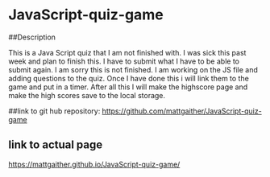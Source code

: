 # JavaScript-quiz-game

##Description

This is a Java Script quiz that I am not finished with. I was sick this past week and plan to finish this. I have to submit what I have to be able to submit again. I am sorry this is not finished. I am working on the JS file and adding questions to the quiz. Once I have done this i will link them to the game and put in a timer. After all this I will make the highscore page and make the high scores save to the local storage.



##link to git hub repository:
https://github.com/mattgaither/JavaScript-quiz-game

## link to actual page
https://mattgaither.github.io/JavaScript-quiz-game/